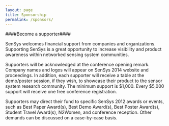 ```yaml
---
layout: page
title: Sponsorship
permalink: /sponsors/
---
```


####Become a supporter####

SenSys welcomes financial support from companies and organizations. Supporting SenSys is a great opportunity to increase visibility and product awareness within networked sensing system communities.

Supporters will be acknowledged at the conference opening remark. Company names and logos will appear on SenSys 2014 website and proceedings. In addition, each supporter will receive a table at the demo/poster session, if they wish, to showcase their product to the sensor system research community. The minimum support is $1,000. Every $5,000 support will receive one free conference registration.

Supporters may direct their fund to specific SenSys 2012 awards or events, such as Best Paper Award(s), Best Demo Award(s), Best Poster Award(s), Student Travel Award(s), N2Women, and conference reception. Other demands can be discussed on a case-by-case basis.

